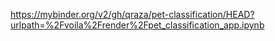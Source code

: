 https://mybinder.org/v2/gh/qraza/pet-classification/HEAD?urlpath=%2Fvoila%2Frender%2Fpet_classification_app.ipynb

